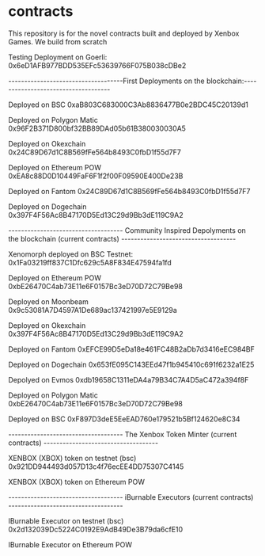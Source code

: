 # contracts
This repository is for the novel contracts built and deployed by Xenbox Games. We build from scratch

Testing Deployment on Goerli: 
0x6eD1AFB977BDD535EFc53639766F075B038cDBe2

------------------------------------First Deployments on the blockchain:------------------------------------

Deployed on BSC
0xaB803C683000C3Ab8836477B0e2BDC45C20139d1

Deployed on Polygon Matic
0x96F2B371D800bf32BB89DAd05b61B380030030A5

Deployed on Okexchain
0x24C89D67d1C8B569fFe564b8493C0fbD1f55d7F7

Deployed on Ethereum POW
0xEA8c88D0D10449FaF6F1f2f00F09590E400De23B

Deployed on Fantom
0x24C89D67d1C8B569fFe564b8493C0fbD1f55d7F7

Deployed on Dogechain
0x397F4F56Ac8B47170D5Ed13C29d9Bb3dE119C9A2


------------------------------------ Community Inspired Depolyments on the blockchain (current contracts) ------------------------------------

Xenomorph deployed on BSC Testnet: 
0x1Fa03219ff837C1Dfc629c5A8F834E47594fa1fd

Deployed on Ethereum POW
0xbE26470C4ab73E11e6F0157Bc3eD70D72C79Be98

Deployed on Moonbeam
0x9c53081A7D4597A1De689ac137421997e5E9129a

Deployed on Okexchain
0x397F4F56Ac8B47170D5Ed13C29d9Bb3dE119C9A2

Deployed on Fantom
0xEFCE99D5eDa18e461FC48B2aDb7d3416eEC984BF

Deployed on Dogechain
0x653fE095C143EEd47f1b945410c691f6232a1E25

Depolyed on Evmos
0xdb19658C1311eDA4a79B34C7A4D5aC472a394f8F

Deployed on Polygon Matic
0xbE26470C4ab73E11e6F0157Bc3eD70D72C79Be98

Deployed on BSC
0xF897D3deE5EeEAD760e179521b5Bf124620e8C34

------------------------------------ The Xenbox Token Minter (current contracts) ------------------------------------

XENBOX (XBOX) token on testnet (bsc)
0x921DD944493d057D13c4f76ecEE4DD75307C4145

XENBOX (XBOX) token on Ethereum POW

------------------------------------ iBurnable Executors (current contracts) ------------------------------------

IBurnable Executor on testnet (bsc)
0x2d132039Dc5224C0192E9AdB49De3B79da6cfE10

IBurnable Executor on Ethereum POW 



